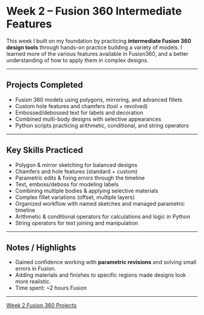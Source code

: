 # Week 2 – Fusion 360 Intermediate Features

This week I built on my foundation by practicing **intermediate Fusion 360 design tools** through hands-on practice building a variety of models. I learned more of the various features available in Fusion360, and a better understanding of how to apply them in complex designs.

---

## Projects Completed
- Fusion 360 models using polygons, mirroring, and advanced fillets  
- Custom hole features and chamfers (tool + revolved)  
- Embossed/debossed text for labels and decoration  
- Combined multi-body designs with selective appearances  
- Python scripts practicing arithmetic, conditional, and string operators  

---

## Key Skills Practiced
- Polygon & mirror sketching for balanced designs  
- Chamfers and hole features (standard + custom)  
- Parametric edits & fixing errors through the timeline  
- Text, emboss/deboss for modeling labels  
- Combining multiple bodies & applying selective materials  
- Complex fillet variations (offset, multiple layers)  
- Organized workflow with named sketches and managed parametric timeline  
- Arithmetic & conditional operators for calculations and logic in Python  
- String operators for text joining and manipulation  

---

## Notes / Highlights
- Gained confidence working with **parametric revisions** and solving small errors in Fusion.  
- Adding materials and finishes to specific regions made designs look more realistic.  
- Time spent: ~2 hours Fusion  

---

[Week 2 Fusion 360 Projects](/projects/fusion360/week2/projects/fusion360/week2/AllModelsWeek2.f3d)
